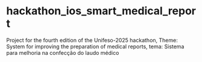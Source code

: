 # hackathon_ios_smart_medical_report
Project for the fourth edition of the Unifeso-2025 hackathon, Theme: System for improving the preparation of medical reports, tema: Sistema para melhoria na confecção do laudo médico
